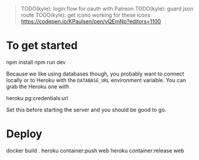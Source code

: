 >  TODO(kyle): login flow for oauth with Patreon
>  TODO(kyle): guard json route
>  TODO(kyle): get icono working for these icons https://codepen.io/KPaulsen/pen/vQEmNp?editors=1100

# To get started

  npm install
  npm run dev

Because we like using databases though, you probably want to connect locally or to Heroku
with the `DATABASE_URL` environment variable. You can grab the Heroku one with

  heroku pg:credentials:url

Set this before starting the server and you should be good to go.

# Deploy

  docker build .
  heroku container:push web
  heroku container:release web
